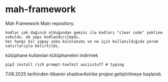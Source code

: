 # mah-framework
Mah Framework Main repository.
```
kodlar çok dağınık olduğundan gemini ile kodları "clear code" şekline sokuldu. ek yapı kodlandırılmadı.
her hangi bir yapay zeka kulolanımı ve ne için kullanıldığıda yorum satırlarıyla belirtildi.
```
kütüphane kullanılan kütüphaneleri indirmek
```
pip3 install rich prompt-toolkit asciistuff # typing
```
7.08.2025 tarihinden itibaren shadow4strike projesi geliştirilmeye başlandı.